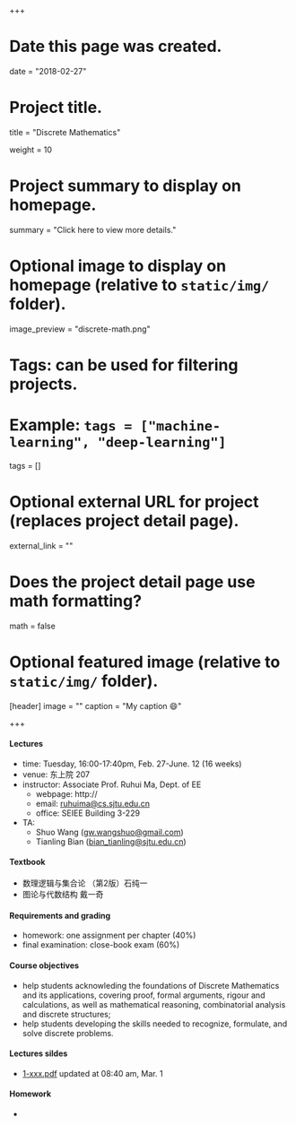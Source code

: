 +++
# Date this page was created.
date = "2018-02-27"

# Project title.
title = "Discrete Mathematics"

weight = 10

# Project summary to display on homepage.
summary = "Click here to view more details."

# Optional image to display on homepage (relative to `static/img/` folder).
image_preview = "discrete-math.png"

# Tags: can be used for filtering projects.
# Example: `tags = ["machine-learning", "deep-learning"]`
tags = []

# Optional external URL for project (replaces project detail page).
external_link = ""

# Does the project detail page use math formatting?
math = false

# Optional featured image (relative to `static/img/` folder).
[header]
image = ""
caption = "My caption :smile:"

+++

#### Lectures
- time: Tuesday, 16:00-17:40pm, Feb. 27-June. 12 (16 weeks) 
- venue: 东上院 207
- instructor: Associate Prof. Ruhui Ma, Dept. of EE
    - webpage: http://
    - email: ruhuima@cs.sjtu.edu.cn
    - office: SEIEE Building 3-229
- TA: 
    - Shuo Wang (gw.wangshuo@gmail.com)
    - Tianling Bian (bian_tianling@sjtu.edu.cn)

#### Textbook
- 数理逻辑与集合论 （第2版）石纯一
- 图论与代数结构 戴一奇

#### Requirements and grading
- homework: one assignment per chapter (40%)
- final examination: close-book exam (60%)

#### Course objectives
- help students acknowleding the foundations of Discrete Mathematics and its applications, covering proof, formal arguments, rigour and calculations, as well as mathematical reasoning, combinatorial analysis and discrete structures;
- help students developing the skills needed to recognize, formulate, and solve discrete problems.

#### Lectures sildes
- [1-xxx.pdf](http://iwct.sjtu.edu.cn/personal/yingcui/Slides/CO/1-introduction.pdf) updated at 08:40 am, Mar. 1


#### Homework
- 
